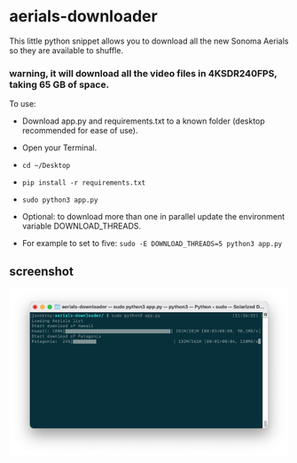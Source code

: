 # aerials-downloader

This little python snippet allows you to download all the new Sonoma Aerials so they are available to shuffle.

### warning, it will download all the video files in 4KSDR240FPS, taking 65 GB of space.

To use:

- Download app.py and requirements.txt to a known folder (desktop recommended for ease of use).
- Open your Terminal.
- `cd ~/Desktop`
- `pip install -r requirements.txt`
- `sudo python3 app.py`

- Optional: to download more than one in parallel update the environment variable DOWNLOAD_THREADS.
- For example to set to five: `sudo -E DOWNLOAD_THREADS=5 python3 app.py`

## screenshot
![Alt text](/aerials-downloader.png?raw=true "aerials-downloader")
